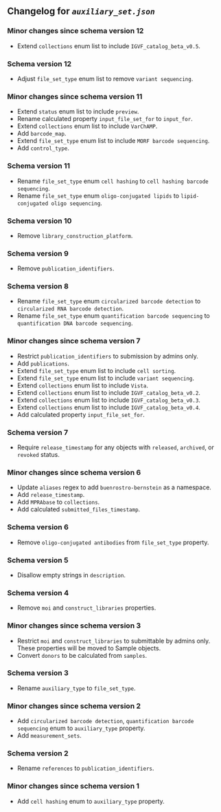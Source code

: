 ## Changelog for *`auxiliary_set.json`*

### Minor changes since schema version 12

* Extend `collections` enum list to include `IGVF_catalog_beta_v0.5`.

### Schema version 12

* Adjust `file_set_type` enum list to remove `variant sequencing`.

### Minor changes since schema version 11

* Extend `status` enum list to include `preview`.
* Rename calculated property `input_file_set_for` to `input_for`.
* Extend `collections` enum list to include `VarChAMP`.
* Add `barcode_map`.
* Extend `file_set_type` enum list to include `MORF barcode sequencing`.
* Add `control_type`.

### Schema version 11

* Rename `file_set_type` enum `cell hashing` to `cell hashing barcode sequencing`.
* Rename `file_set_type` enum `oligo-conjugated lipids` to `lipid-conjugated oligo sequencing`.

### Schema version 10

* Remove `library_construction_platform`.

### Schema version 9

* Remove `publication_identifiers`.

### Schema version 8

* Rename `file_set_type` enum `circularized barcode detection` to `circularized RNA barcode detection`.
* Rename `file_set_type` enum `quantification barcode sequencing` to `quantification DNA barcode sequencing`.

### Minor changes since schema version 7

* Restrict `publication_identifiers` to submission by admins only.
* Add `publications`.
* Extend `file_set_type` enum list to include `cell sorting`.
* Extend `file_set_type` enum list to include `variant sequencing`.
* Extend `collections` enum list to include `Vista`.
* Extend `collections` enum list to include `IGVF_catalog_beta_v0.2`.
* Extend `collections` enum list to include `IGVF_catalog_beta_v0.3`.
* Extend `collections` enum list to include `IGVF_catalog_beta_v0.4`.
* Add calculated property `input_file_set_for`.

### Schema version 7

* Require `release_timestamp` for any objects with `released`, `archived`, or `revoked` status.

### Minor changes since schema version 6

* Update `aliases` regex to add `buenrostro-bernstein` as a namespace.
* Add `release_timestamp`.
* Add `MPRAbase` to `collections`.
* Add calculated `submitted_files_timestamp`.

### Schema version 6

* Remove `oligo-conjugated antibodies` from `file_set_type` property.

### Schema version 5

* Disallow empty strings in `description`.

### Schema version 4

* Remove `moi` and `construct_libraries` properties.

### Minor changes since schema version 3

* Restrict `moi` and `construct_libraries` to submittable by admins only. These properties will be moved to Sample objects.
* Convert `donors` to be calculated from `samples`.

### Schema version 3

* Rename `auxiliary_type` to `file_set_type`.

### Minor changes since schema version 2

* Add `circularized barcode detection`, `quantification barcode sequencing` enum to `auxiliary_type` property.
* Add `measurement_sets`.

### Schema version 2

* Rename `references` to `publication_identifiers`.

### Minor changes since schema version 1

* Add `cell hashing` enum to `auxiliary_type` property.
